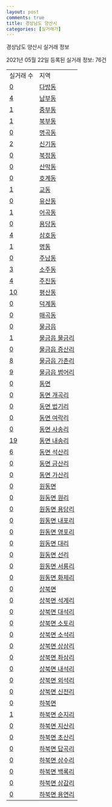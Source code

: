 ```yaml
---
layout: post
comments: true
title: 경상남도 양산시
categories: [실거래가]
---
```


경상남도 양산시 실거래 정보

2021년 05월 22일 등록된 실거래 정보: 76건


<table>
  <tr>
    <td>실거래 수</td>
    <td>지역</td>
  </tr>

  
  <tr>
    <td><a href="4833010100.html">0</a></td>
    <td><a href="4833010100.html">다방동</a></td>
  </tr>
    

  <tr>
    <td><a href="4833010200.html">4</a></td>
    <td><a href="4833010200.html">남부동</a></td>
  </tr>
    

  <tr>
    <td><a href="4833010300.html">1</a></td>
    <td><a href="4833010300.html">중부동</a></td>
  </tr>
    

  <tr>
    <td><a href="4833010400.html">1</a></td>
    <td><a href="4833010400.html">북부동</a></td>
  </tr>
    

  <tr>
    <td><a href="4833010500.html">0</a></td>
    <td><a href="4833010500.html">명곡동</a></td>
  </tr>
    

  <tr>
    <td><a href="4833010600.html">2</a></td>
    <td><a href="4833010600.html">신기동</a></td>
  </tr>
    

  <tr>
    <td><a href="4833010700.html">0</a></td>
    <td><a href="4833010700.html">북정동</a></td>
  </tr>
    

  <tr>
    <td><a href="4833010800.html">0</a></td>
    <td><a href="4833010800.html">산막동</a></td>
  </tr>
    

  <tr>
    <td><a href="4833010900.html">0</a></td>
    <td><a href="4833010900.html">호계동</a></td>
  </tr>
    

  <tr>
    <td><a href="4833011000.html">1</a></td>
    <td><a href="4833011000.html">교동</a></td>
  </tr>
    

  <tr>
    <td><a href="4833011100.html">0</a></td>
    <td><a href="4833011100.html">유산동</a></td>
  </tr>
    

  <tr>
    <td><a href="4833011200.html">1</a></td>
    <td><a href="4833011200.html">어곡동</a></td>
  </tr>
    

  <tr>
    <td><a href="4833011300.html">0</a></td>
    <td><a href="4833011300.html">용당동</a></td>
  </tr>
    

  <tr>
    <td><a href="4833011400.html">4</a></td>
    <td><a href="4833011400.html">삼호동</a></td>
  </tr>
    

  <tr>
    <td><a href="4833011500.html">1</a></td>
    <td><a href="4833011500.html">명동</a></td>
  </tr>
    

  <tr>
    <td><a href="4833011600.html">0</a></td>
    <td><a href="4833011600.html">주남동</a></td>
  </tr>
    

  <tr>
    <td><a href="4833011700.html">3</a></td>
    <td><a href="4833011700.html">소주동</a></td>
  </tr>
    

  <tr>
    <td><a href="4833011800.html">4</a></td>
    <td><a href="4833011800.html">주진동</a></td>
  </tr>
    

  <tr>
    <td><a href="4833011900.html">10</a></td>
    <td><a href="4833011900.html">평산동</a></td>
  </tr>
    

  <tr>
    <td><a href="4833012000.html">0</a></td>
    <td><a href="4833012000.html">덕계동</a></td>
  </tr>
    

  <tr>
    <td><a href="4833012100.html">0</a></td>
    <td><a href="4833012100.html">매곡동</a></td>
  </tr>
    

  <tr>
    <td><a href="4833025300.html">0</a></td>
    <td><a href="4833025300.html">물금읍</a></td>
  </tr>
    

  <tr>
    <td><a href="4833025321.html">1</a></td>
    <td><a href="4833025321.html">물금읍 물금리</a></td>
  </tr>
    

  <tr>
    <td><a href="4833025322.html">0</a></td>
    <td><a href="4833025322.html">물금읍 증산리</a></td>
  </tr>
    

  <tr>
    <td><a href="4833025323.html">8</a></td>
    <td><a href="4833025323.html">물금읍 가촌리</a></td>
  </tr>
    

  <tr>
    <td><a href="4833025324.html">9</a></td>
    <td><a href="4833025324.html">물금읍 범어리</a></td>
  </tr>
    

  <tr>
    <td><a href="4833031000.html">0</a></td>
    <td><a href="4833031000.html">동면</a></td>
  </tr>
    

  <tr>
    <td><a href="4833031021.html">0</a></td>
    <td><a href="4833031021.html">동면 개곡리</a></td>
  </tr>
    

  <tr>
    <td><a href="4833031022.html">0</a></td>
    <td><a href="4833031022.html">동면 법기리</a></td>
  </tr>
    

  <tr>
    <td><a href="4833031023.html">0</a></td>
    <td><a href="4833031023.html">동면 여락리</a></td>
  </tr>
    

  <tr>
    <td><a href="4833031024.html">0</a></td>
    <td><a href="4833031024.html">동면 사송리</a></td>
  </tr>
    

  <tr>
    <td><a href="4833031025.html">19</a></td>
    <td><a href="4833031025.html">동면 내송리</a></td>
  </tr>
    

  <tr>
    <td><a href="4833031026.html">6</a></td>
    <td><a href="4833031026.html">동면 석산리</a></td>
  </tr>
    

  <tr>
    <td><a href="4833031027.html">0</a></td>
    <td><a href="4833031027.html">동면 금산리</a></td>
  </tr>
    

  <tr>
    <td><a href="4833031028.html">0</a></td>
    <td><a href="4833031028.html">동면 가산리</a></td>
  </tr>
    

  <tr>
    <td><a href="4833032000.html">0</a></td>
    <td><a href="4833032000.html">원동면</a></td>
  </tr>
    

  <tr>
    <td><a href="4833032021.html">0</a></td>
    <td><a href="4833032021.html">원동면 원리</a></td>
  </tr>
    

  <tr>
    <td><a href="4833032022.html">0</a></td>
    <td><a href="4833032022.html">원동면 용당리</a></td>
  </tr>
    

  <tr>
    <td><a href="4833032023.html">0</a></td>
    <td><a href="4833032023.html">원동면 내포리</a></td>
  </tr>
    

  <tr>
    <td><a href="4833032024.html">0</a></td>
    <td><a href="4833032024.html">원동면 영포리</a></td>
  </tr>
    

  <tr>
    <td><a href="4833032025.html">0</a></td>
    <td><a href="4833032025.html">원동면 대리</a></td>
  </tr>
    

  <tr>
    <td><a href="4833032026.html">0</a></td>
    <td><a href="4833032026.html">원동면 선리</a></td>
  </tr>
    

  <tr>
    <td><a href="4833032027.html">0</a></td>
    <td><a href="4833032027.html">원동면 서룡리</a></td>
  </tr>
    

  <tr>
    <td><a href="4833032028.html">0</a></td>
    <td><a href="4833032028.html">원동면 화제리</a></td>
  </tr>
    

  <tr>
    <td><a href="4833033000.html">0</a></td>
    <td><a href="4833033000.html">상북면</a></td>
  </tr>
    

  <tr>
    <td><a href="4833033021.html">0</a></td>
    <td><a href="4833033021.html">상북면 석계리</a></td>
  </tr>
    

  <tr>
    <td><a href="4833033022.html">0</a></td>
    <td><a href="4833033022.html">상북면 대석리</a></td>
  </tr>
    

  <tr>
    <td><a href="4833033023.html">0</a></td>
    <td><a href="4833033023.html">상북면 소토리</a></td>
  </tr>
    

  <tr>
    <td><a href="4833033024.html">0</a></td>
    <td><a href="4833033024.html">상북면 소석리</a></td>
  </tr>
    

  <tr>
    <td><a href="4833033025.html">0</a></td>
    <td><a href="4833033025.html">상북면 상삼리</a></td>
  </tr>
    

  <tr>
    <td><a href="4833033026.html">0</a></td>
    <td><a href="4833033026.html">상북면 좌삼리</a></td>
  </tr>
    

  <tr>
    <td><a href="4833033027.html">0</a></td>
    <td><a href="4833033027.html">상북면 내석리</a></td>
  </tr>
    

  <tr>
    <td><a href="4833033028.html">0</a></td>
    <td><a href="4833033028.html">상북면 외석리</a></td>
  </tr>
    

  <tr>
    <td><a href="4833033029.html">0</a></td>
    <td><a href="4833033029.html">상북면 신전리</a></td>
  </tr>
    

  <tr>
    <td><a href="4833034000.html">0</a></td>
    <td><a href="4833034000.html">하북면</a></td>
  </tr>
    

  <tr>
    <td><a href="4833034021.html">1</a></td>
    <td><a href="4833034021.html">하북면 순지리</a></td>
  </tr>
    

  <tr>
    <td><a href="4833034022.html">0</a></td>
    <td><a href="4833034022.html">하북면 지산리</a></td>
  </tr>
    

  <tr>
    <td><a href="4833034023.html">0</a></td>
    <td><a href="4833034023.html">하북면 초산리</a></td>
  </tr>
    

  <tr>
    <td><a href="4833034024.html">0</a></td>
    <td><a href="4833034024.html">하북면 답곡리</a></td>
  </tr>
    

  <tr>
    <td><a href="4833034025.html">0</a></td>
    <td><a href="4833034025.html">하북면 삼수리</a></td>
  </tr>
    

  <tr>
    <td><a href="4833034026.html">0</a></td>
    <td><a href="4833034026.html">하북면 백록리</a></td>
  </tr>
    

  <tr>
    <td><a href="4833034027.html">0</a></td>
    <td><a href="4833034027.html">하북면 삼감리</a></td>
  </tr>
    

  <tr>
    <td><a href="4833034028.html">0</a></td>
    <td><a href="4833034028.html">하북면 용연리</a></td>
  </tr>
    


</table>
    